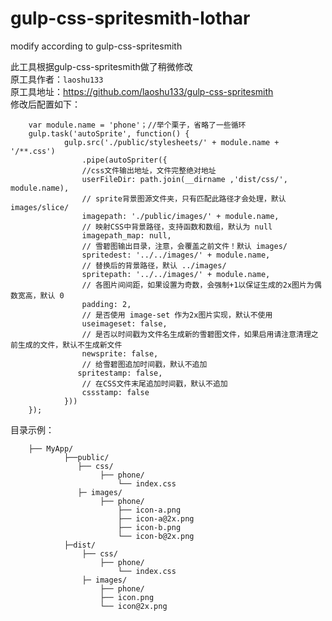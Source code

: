 # gulp-css-spritesmith-lothar
modify according to gulp-css-spritesmith

此工具根据gulp-css-spritesmith做了稍微修改<br />
原工具作者：`laoshu133` <br />
原工具地址：https://github.com/laoshu133/gulp-css-spritesmith <br />
修改后配置如下：

        var module.name = 'phone'；//举个栗子，省略了一些循环 
        gulp.task('autoSprite', function() { 
                gulp.src('./public/stylesheets/' + module.name + '/**.css') 
                    .pipe(autoSpriter({ 
                    //css文件输出地址，文件完整绝对地址 
                    userFileDir: path.join(__dirname ,'dist/css/', module.name), 
                    // sprite背景图源文件夹，只有匹配此路径才会处理，默认 images/slice/ 
                    imagepath: './public/images/' + module.name, 
                    // 映射CSS中背景路径，支持函数和数组，默认为 null 
                    imagepath_map: null,
                    // 雪碧图输出目录，注意，会覆盖之前文件！默认 images/ 
                    spritedest: '../../images/' + module.name, 
                    // 替换后的背景路径，默认 ../images/ 
                    spritepath: '../../images/' + module.name, 
                    // 各图片间间距，如果设置为奇数，会强制+1以保证生成的2x图片为偶数宽高，默认 0 
                    padding: 2, 
                    // 是否使用 image-set 作为2x图片实现，默认不使用
                    useimageset: false,
                    // 是否以时间戳为文件名生成新的雪碧图文件，如果启用请注意清理之前生成的文件，默认不生成新文件
                    newsprite: false,
                    // 给雪碧图追加时间戳，默认不追加
                   spritestamp: false,
                    // 在CSS文件末尾追加时间戳，默认不追加
                    cssstamp: false
                }))
        });
        
目录示例：

        ├── MyApp/ 
                ├──public/ 
                   ├── css/ 
                        ├── phone/ 
                            └── index.css 
                   ├─ images/ 
                        ├── phone/ 
                            ├── icon-a.png 
                            ├── icon-a@2x.png 
                            ├── icon-b.png 
                            └── icon-b@2x.png 
                ├─dist/
                    ├── css/
                        ├── phone/
                            └── index.css 
                    ├─ images/ 
                        ├── phone/ 
                        ├── icon.png
                        └── icon@2x.png
